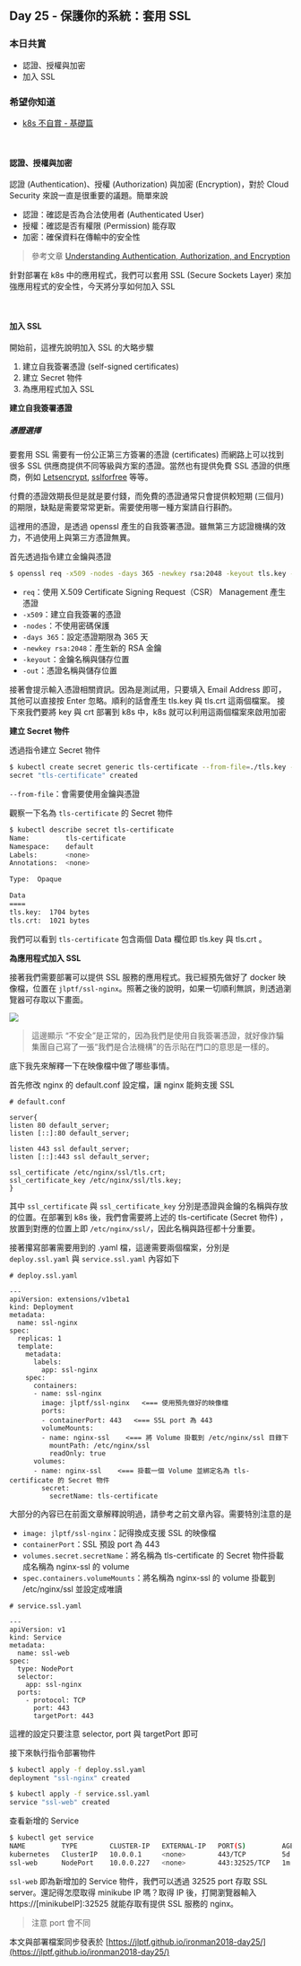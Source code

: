 ## Day 25 - 保護你的系統：套用 SSL

### 本日共賞

* 認證、授權與加密
* 加入 SSL

### 希望你知道

* [k8s 不自賞 - 基礎篇](https://ithelp.ithome.com.tw/articles/10192193)

<br/>

#### 認證、授權與加密

認證 (Authentication)、授權 (Authorization) 與加密 (Encryption)，對於 Cloud Security 來說一直是很重要的議題。簡單來說

* 認證：確認是否為合法使用者 (Authenticated User)
* 授權：確認是否有權限 (Permission) 能存取
* 加密：確保資料在傳輸中的安全性

> 參考文章 [Understanding Authentication, Authorization, and Encryption](https://www.bu.edu/tech/about/security-resources/bestpractice/auth/)

針對部署在 k8s 中的應用程式，我們可以套用 SSL (Secure Sockets Layer) 來加強應用程式的安全性，今天將分享如何加入 SSL

<br/>

#### 加入 SSL

開始前，這裡先說明加入 SSL 的大略步驟

1. 建立自我簽署憑證 (self-signed certificates)
2. 建立 Secret 物件
3. 為應用程式加入 SSL

**建立自我簽署憑證**

##### 憑證選擇

要套用 SSL 需要有一份公正第三方簽署的憑證 (certificates) 而網路上可以找到很多 SSL 供應商提供不同等級與方案的憑證。當然也有提供免費 SSL 憑證的供應商，例如 [Letsencrypt](https://letsencrypt.org/), [sslforfree](https://www.sslforfree.com/) 等等。

付費的憑證效期長但是就是要付錢，而免費的憑證通常只會提供較短期 (三個月) 的期限，缺點是需要常常更新。需要使用哪一種方案請自行斟酌。

這裡用的憑證，是透過 openssl 產生的自我簽署憑證。雖無第三方認證機構的效力，不過使用上與第三方憑證無異。

首先透過指令建立金鑰與憑證

```bash
$ openssl req -x509 -nodes -days 365 -newkey rsa:2048 -keyout tls.key -out tls.crt
```

* `req`：使用 X.509 Certificate Signing Request（CSR） Management 產生憑證
* `-x509`：建立自我簽署的憑證
* `-nodes`：不使用密碼保護
* `-days 365`：設定憑證期限為 365 天
* `-newkey rsa:2048`：產生新的 RSA 金鑰
* `-keyout`：金鑰名稱與儲存位置
* `-out`：憑證名稱與儲存位置

接著會提示輸入憑證相關資訊。因為是測試用，只要填入 Email Address 即可，其他可以直接按 Enter 忽略。順利的話會產生 tls.key 與 tls.crt 這兩個檔案。
接下來我們要將 key 與 crt 部署到 k8s 中，k8s 就可以利用這兩個檔案來啟用加密

**建立 Secret 物件**

透過指令建立 Secret 物件

```bash
$ kubectl create secret generic tls-certificate --from-file=./tls.key --from-file=./tls.crt
secret "tls-certificate" created
```

`--from-file`：會需要使用金鑰與憑證

觀察一下名為 `tls-certificate` 的 Secret 物件

```bash
$ kubectl describe secret tls-certificate
Name:         tls-certificate
Namespace:    default
Labels:       <none>
Annotations:  <none>

Type:  Opaque

Data
====
tls.key:  1704 bytes
tls.crt:  1021 bytes
```

我們可以看到 `tls-certificate` 包含兩個 Data 欄位即 tls.key 與 tls.crt 。

**為應用程式加入 SSL**

接著我們需要部署可以提供 SSL 服務的應用程式。我已經預先做好了 docker 映像檔，位置在 `jlptf/ssl-nginx`。照著之後的說明，如果一切順利無誤，則透過瀏覽器可存取以下畫面。

![](https://ithelp.ithome.com.tw/upload/images/20171226/2010706243YVCynt0s.png)

> 這邊顯示 “不安全”是正常的，因為我們是使用自我簽署憑證，就好像詐騙集團自己寫了一張“我們是合法機構”的告示貼在門口的意思是一樣的。

底下我先來解釋一下在映像檔中做了哪些事情。

首先修改 nginx 的 default.conf 設定檔，讓 nginx 能夠支援 SSL

```
# default.conf

server{
listen 80 default_server;
listen [::]:80 default_server;

listen 443 ssl default_server;
listen [::]:443 ssl default_server;

ssl_certificate /etc/nginx/ssl/tls.crt;
ssl_certificate_key /etc/nginx/ssl/tls.key;
}
```

其中 `ssl_certificate` 與 `ssl_certificate_key` 分別是憑證與金鑰的名稱與存放的位置。在部署到 k8s 後，我們會需要將上述的 tls-certificate (Secret 物件) ，放置到對應的位置上即 `/etc/nginx/ssl/`，因此名稱與路徑都十分重要。

接著攥寫部署需要用到的 .yaml 檔，這邊需要兩個檔案，分別是 `deploy.ssl.yaml` 與 `service.ssl.yaml` 內容如下

```
# deploy.ssl.yaml

---
apiVersion: extensions/v1beta1
kind: Deployment
metadata:
  name: ssl-nginx
spec:
  replicas: 1
  template:
    metadata:
      labels: 
        app: ssl-nginx
    spec:
      containers:
      - name: ssl-nginx
        image: jlptf/ssl-nginx   <=== 使用預先做好的映像檔
        ports:
        - containerPort: 443   <=== SSL port 為 443
        volumeMounts:
        - name: nginx-ssl    <=== 將 Volume 掛載到 /etc/nginx/ssl 目錄下
          mountPath: /etc/nginx/ssl
          readOnly: true
      volumes:
      - name: nginx-ssl    <=== 掛載一個 Volume 並綁定名為 tls-certificate 的 Secret 物件
        secret:
          secretName: tls-certificate
```

大部分的內容已在前面文章解釋說明過，請參考之前文章內容。需要特別注意的是

* `image: jlptf/ssl-nginx`：記得換成支援 SSL 的映像檔
* `containerPort`：SSL 預設 port 為 443
* `volumes.secret.secretName`：將名稱為 tls-certificate 的 Secret 物件掛載成名稱為 nginx-ssl 的 volume
* `spec.containers.volumeMounts`：將名稱為 nginx-ssl 的 volume 掛載到 /etc/nginx/ssl 並設定成唯讀

```
# service.ssl.yaml

---
apiVersion: v1
kind: Service
metadata:
  name: ssl-web
spec:
  type: NodePort
  selector:
    app: ssl-nginx
  ports:
    - protocol: TCP
      port: 443
      targetPort: 443
```
這裡的設定只要注意 selector, port 與 targetPort 即可

接下來執行指令部署物件

```bash
$ kubectl apply -f deploy.ssl.yaml
deployment "ssl-nginx" created

$ kubectl apply -f service.ssl.yaml 
service "ssl-web" created
```

查看新增的 Service

```bash
$ kubectl get service
NAME         TYPE        CLUSTER-IP   EXTERNAL-IP   PORT(S)         AGE
kubernetes   ClusterIP   10.0.0.1     <none>        443/TCP         5d
ssl-web      NodePort    10.0.0.227   <none>        443:32525/TCP   1m
```

`ssl-web` 即為新增加的 Service 物件，我們可以透過 32525 port 存取 SSL server。還記得怎麼取得 minikube IP 嗎？取得 IP 後，打開瀏覽器輸入 https://[minikubeIP]:32525 就能存取有提供 SSL 服務的 nginx。

> 注意 port 會不同

本文與部署檔案同步發表於 [https://jlptf.github.io/ironman2018-day25/](https://jlptf.github.io/ironman2018-day25/)